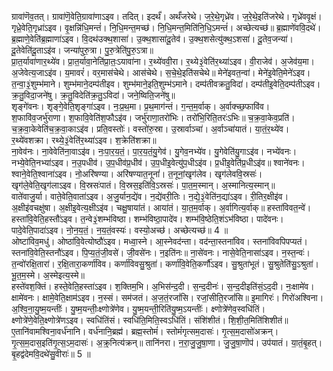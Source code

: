 

  
ग्रावा॑णॆव॒तत्। ग्रावा॑णॆ॒वेति॒ग्रावा॑णाऽइव। तदित्। इदर्थं॑। अर्थं॑जरेथे। ज॒रे॒थे॒गृध्रे॑व। ज॒रे॒थे॒इति॑जरेथे। गृध्रे॑ववृ॒क्षं। गृध्रे॒वेति॒गृध्रा॑ऽइव। वृ॒क्षन्नि॑धि॒मन्तं॑। नि॒धि॒मन्त॒मच्छ॑। नि॒धि॒मन्त॒मिति॑नि॒धि॒ऽमन्तं॑। अच्छेत्यच्छ॑॥ ब्र॒ह्माणे॑ववि॒दथे॑। ब्र॒ह्माणे॒वेति॑ब्र॒ह्माणा॑ऽइव। वि॒दथ॑उक्थ॒शासा॑। उ॒क्थ॒शासा॑दू॒तेव॑। उ॒क्थ॒शसेत्यु॑क्थ॒ऽशसा॑। दू॒तेव॒जन्या॑। दू॒तेवेति॑दू॒ताऽइ॑व। जन्या॑पुरु॒त्रा। पु॒रु॒त्रेति॑पु॒रु॒ऽत्रा॥  
प्रा॒त॒र्यावा॑णार॒थ्ये॑व। प्रा॒त॒र्यावा॒नेति॑प्रा॒तः॒ऽयावा॑ना। र॒थ्ये॑ववी॒रा। र॒थ्ये३॒॑वेति॑र॒थ्या॑ऽइव। वी॒राजेव॑। अ॒जेव॑य॒मा। अ॒जेवेत्य॒जाऽइ॑व। य॒मावरं॑। वर॒मास॑चेथे। आस॑चेथे। स॒चे॒थे॒इति॑सचेथे॥ मेने॑इवत॒न्वा॑। मेने॑इ॒वेति॒मेने॑ऽइव। त॒न्वा॒३॒॑शुम्भ॑माने। शुम्भ॑माने॒दम्प॑तीइव। शुम्भ॑माने॒इति॒शुम्भ॑ऽमाने। दम्प॑तीवक्रतु॒विदा॑। दम्प॑तीइ॒वेति॒दम्प॑तीऽइव। क्र॒तु॒विदा॒जने॑षु। क्र॒तु॒विदेति॑क्र॒तु॒ऽविदा॑। जने॒ष्विति॒जने॑षु॥  
शृङ्गे॑वनः। शृङ्गे॒वेति॒शृङ्गा॑ऽइव। नः॒प्र॒थ॒मा। प्र॒थ॒माग॑न्तं। ग॒न्त॒म॒र्वाक्। अ॒र्वाक्च्छ॒फावि॑व। श॒फावि॑व॒जर्भु॑राणा। श॒फावि॒वेति॑श॒फौऽइ॑व। जर्भु॑राणा॒तरो॑भिः। तरो॑भि॒रिति॒तरः॑ऽभिः॥ च॒क्र॒वा॒केव॒प्रति॑। च॒क्र॒वा॒केवेति॑च॒क्र॒वा॒काऽइ॑व। प्रति॒वस्तोः॑। वस्तो॑रु॒स्रा। उ॒स्रार्वाञ्चा॑। अ॒र्वाञ्चा॑यातं। या॒तं॒र॒थ्ये॑व। र॒थ्ये॑वशक्रा। रथ्ये॒३॒॑वेति॑र॒थ्या॑ऽइव। श॒क्रेति॑शक्रा॥  
ना॒वेव॑नः। ना॒वेवेति॑ना॒वाऽइ॑व। नः॒पा॒र॒य॒तं॒। पा॒र॒य॒तं॒यु॒गेव॑। यु॒गेव॒नभ्ये॑व। यु॒गेवेति॑यु॒गाऽइ॑व। नभ्ये॑वनः। नभ्ये॒वेति॒नभ्या॑ऽइव। न॒उ॒पधीव॑। उ॒प॒धीव॑प्र॒धीव॑। उ॒प॒धीइ॒वेत्यु॑प॒धीऽइ॑व। प्र॒धीइ॒वेति॑प्र॒धीऽइ॑व॥ श्वाने॑वनः। श्वाने॒वेति॒श्वाना॑ऽइव। नो॒अरि॑षण्या। अरि॑षण्यात॒नूनां॑। त॒नूनां॒खृग॑लेव। खृग॑लेववि॒स्रसः॑। खृग॑ले॒वेति॒खृग॑लाऽइव। वि॒स्रसः॑पातं। वि॒स्रस॒इति॑वि॒ऽस्रसः॑। पा॒त॒म॒स्मान्। अ॒स्मानित्य॒स्मान्॥  
वाते॑वाजु॒र्या। वाते॒वेति॒वाता॑ऽइव। अ॒जु॒र्यान॒द्ये॑व। न॒द्ये॑वरी॒तिः। न॒द्ये॒३॒॑वेति॑न॒द्या॑ऽइव। री॒तिर॒क्षीइ॑व। अ॒क्षीइ॑वचक्षु॑षा। अ॒क्षीइ॒वेत्य॒क्षीऽइ॑व। चक्षु॒षाया॑तं। आया॑तं। या॒त॒म॒र्वाक्। अ॒र्वागित्य॒र्वाक्॥ हस्ता॑विवत॒न्वे॑। हस्ता॑वि॒वेति॒हस्तौ॑ऽइव। त॒न्वे३॒॑शम्भ॑विष्ठा। शम्भ॑विष्ठा॒पादे॑व। शम्भ॑वि॒ष्ठेति॒शंऽभ॑विष्ठा। पादे॑वनः। पादे॒वेति॒पादा॑ऽइव। नो॒न॒य॒तं॒। न॒य॒तं॒वस्यः॑। वस्यो॒अच्छ॑। अच्छेत्यच्छ॑॥ 4 ॥  
ओष्टा॑विव॒मधु॑। ओष्ठा॑वि॒वेत्योष्ठौ॑ऽइव। मध्वा॒स्ने। आ॒स्नेवद॑न्ता। वद॑न्ता॒स्तना॑विव। स्तना॑विवपिपप्यतं। स्तना॑वि॒वेति॒स्तनौ॑ऽइव। पि॒प्य॒तं॒जी॒वसे॑। जी॒वसे॑नः। न॒इति॑नः॥ ना॒से॑वनः। नासे॒वेति॒नासा॑ऽइव। न॒स्त॒न्वः॑। त॒न्वो॑रक्षि॒तारा॑। र॒क्षि॒तारा॒कर्णा॑विव। कर्णा॑विवसु॒श्रुता॑। कर्णा॑वि॒वेति॒कर्णौ॑ऽइव। सु॒श्रुता॑भूतं। सु॒श्रुतेति॑सु॒ऽश्रुता॑। भू॒त॒म॒स्मे। अ॒स्मेइत्य॒स्मे॥  
हस्ते॑वश॒क्तिं। हस्ते॒वेति॒हस्ता॑ऽइव। श॒क्तिम॒भि। अ॒भिस॑न्द॒दी। स॒न्द॒दीनः॑। स॒न्द॒दीइति॑सं॒ऽद॒दी। नः॒क्षामे॑व। क्षामे॑वनः। क्षामे॒वेति॒क्षाम॑ऽइव। न॒स्सं। सम॑जतं। अ॒ज॒तं॒रजां॑सि। रजां॒सीति॒रजां॑सि॥ इ॒मागिरः॑। गिरो॑अश्विना। अ॒श्वि॒ना॒यु॒ष्म॒यन्तीः॑। यु॒ष्म॒यन्तीः॒क्ष्णोत्रे॑णेव। यु॒ष्म॒यन्ती॒रिति॑यु॒ष्म॒ऽयन्तीः॑। क्ष्णोत्रे॑णेव॒स्वधि॑तिं। क्ष्णोत्रे॑णे॒वेति॒क्ष्णोत्रे॑णऽइव। स्वधि॑तिंसं। स्वधि॑ति॒मिति॒स्वऽधि॑तिं। संशि॑शीतं। शि॒शी॒त॒मिति॑शिशीतं॥  
ए॒तानि॑वामश्विना॒वर्ध॑नानि। वर्ध॑नानि॒ब्रह्म॑। ब्रह्म॒स्तोमं॑। स्तोमं॑गृत्सम॒दासः॑। गृ॒त्स॒म॒दासो॑अक्रन्। गृ॒त्स॒म॒दास॒इति॑गृ॒त्स॒ऽम॒दासः॑। अ॒क्र्॒नित्य॑क्रन्॥ तानि॑नरा। न॒रा॒जु॒जु॒षा॒णा। जु॒जु॒षा॒णॊप॑। उप॑यातं। या॒तं॒बृ॒हत्। बृ॒हद्व॑देमवि॒दथे॑सु॒वीराः॑॥ 5 ॥  
